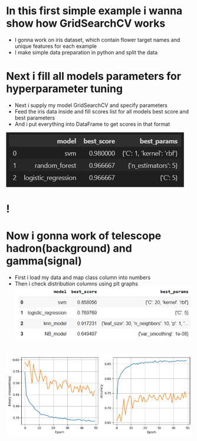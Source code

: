 # In this first simple example i wanna show how GridSearchCV works 
* I gonna work on iris dataset, which contain flower target names and unique features for each example
* I make simple data preparation in python and split the data

# Next i fill all models parameters for hyperparameter tuning
* Next i supply my model GridSearchCV and specify parameters
* Feed the iris data inside and fill scores list for all models best score and best parameters
* And i put everything into DataFrame to get scores in that format

![](https://github.com/JakubTabor/Grid_Search/blob/main/Images/Parameters.png)
#
#
#
# ! []()
# Now i gonna work of telescope hadron(background) and gamma(signal)
* First i load my data and map class column into numbers
* Then i check distribution columns using plt graphs 
![](https://github.com/JakubTabor/Grid_Search/blob/main/Images/Parameters_adv.png)

# 
![](https://github.com/JakubTabor/Grid_Search/blob/main/Images/Grid_Search_png.png)

